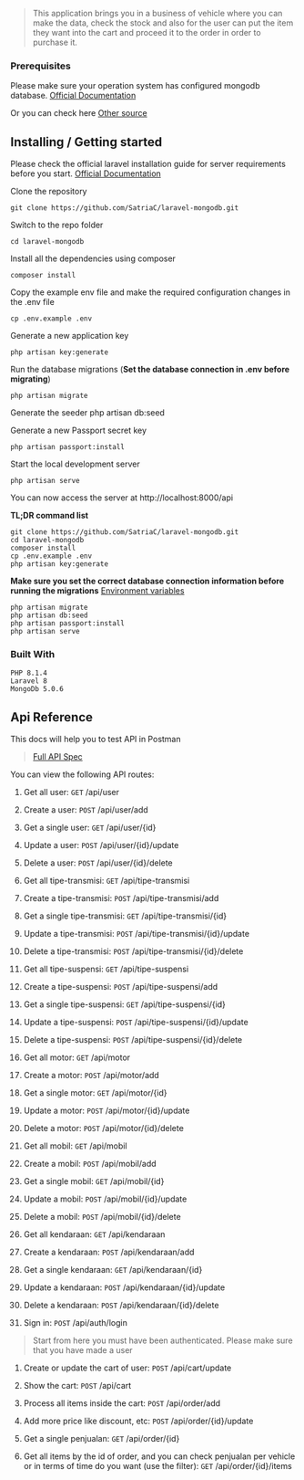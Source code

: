 
> This application brings you in a business of vehicle where you can make the data, check the stock and also for the user can put the item they want into the cart and proceed it to the order in order to purchase it.

### Prerequisites
Please make sure your operation system has configured mongodb database. [Official Documentation](https://www.mongodb.com/docs/manual/administration/install-community/)

Or you can check here
[Other source](https://appdividend.com/2022/06/24/laravel-mongodb-crud/)


## Installing / Getting started

Please check the official laravel installation guide for server requirements before you start. [Official Documentation](https://laravel.com/docs/5.4/installation#installation)

Clone the repository

    git clone https://github.com/SatriaC/laravel-mongodb.git

Switch to the repo folder

    cd laravel-mongodb

Install all the dependencies using composer

    composer install

Copy the example env file and make the required configuration changes in the .env file

    cp .env.example .env

Generate a new application key

    php artisan key:generate

Run the database migrations (**Set the database connection in .env before migrating**)

    php artisan migrate

Generate the seeder
    php artisan db:seed

Generate a new Passport secret key

    php artisan passport:install

Start the local development server

    php artisan serve

You can now access the server at http://localhost:8000/api

**TL;DR command list**

    git clone https://github.com/SatriaC/laravel-mongodb.git
    cd laravel-mongodb
    composer install
    cp .env.example .env
    php artisan key:generate
    
**Make sure you set the correct database connection information before running the migrations** [Environment variables](#environment-variables)

    php artisan migrate
    php artisan db:seed
    php artisan passport:install
    php artisan serve

### Built With
    PHP 8.1.4
    Laravel 8
    MongoDb 5.0.6

## Api Reference

This docs will help you to test API in Postman
> [Full API Spec](https://github.com/SatriaC/laravel-mongodb.git/tree/main/postman)

You can view the following API routes:

1. Get all user: `GET` /api/user
1. Create a user: `POST` /api/user/add
1. Get a single user: `GET` /api/user/{id}
1. Update a user: `POST` /api/user/{id}/update
1. Delete a user: `POST` /api/user/{id}/delete

1. Get all tipe-transmisi: `GET` /api/tipe-transmisi
1. Create a tipe-transmisi: `POST` /api/tipe-transmisi/add
1. Get a single tipe-transmisi: `GET` /api/tipe-transmisi/{id}
1. Update a tipe-transmisi: `POST` /api/tipe-transmisi/{id}/update
1. Delete a tipe-transmisi: `POST` /api/tipe-transmisi/{id}/delete

1. Get all tipe-suspensi: `GET` /api/tipe-suspensi
1. Create a tipe-suspensi: `POST` /api/tipe-suspensi/add
1. Get a single tipe-suspensi: `GET` /api/tipe-suspensi/{id}
1. Update a tipe-suspensi: `POST` /api/tipe-suspensi/{id}/update
1. Delete a tipe-suspensi: `POST` /api/tipe-suspensi/{id}/delete

1. Get all motor: `GET` /api/motor
1. Create a motor: `POST` /api/motor/add
1. Get a single motor: `GET` /api/motor/{id}
1. Update a motor: `POST` /api/motor/{id}/update
1. Delete a motor: `POST` /api/motor/{id}/delete

1. Get all mobil: `GET` /api/mobil
1. Create a mobil: `POST` /api/mobil/add
1. Get a single mobil: `GET` /api/mobil/{id}
1. Update a mobil: `POST` /api/mobil/{id}/update
1. Delete a mobil: `POST` /api/mobil/{id}/delete

1. Get all kendaraan: `GET` /api/kendaraan
1. Create a kendaraan: `POST` /api/kendaraan/add
1. Get a single kendaraan: `GET` /api/kendaraan/{id}
1. Update a kendaraan: `POST` /api/kendaraan/{id}/update
1. Delete a kendaraan: `POST` /api/kendaraan/{id}/delete

1. Sign in: `POST` /api/auth/login

> Start from here you must have been authenticated. Please make sure that you have made a user

1. Create or update the cart of user: `POST` /api/cart/update
1. Show the cart: `POST` /api/cart

1. Process all items inside the cart: `POST` /api/order/add 
1. Add more price like discount, etc: `POST` /api/order/{id}/update 
1. Get a single penjualan: `GET` /api/order/{id}
1. Get all items by the id of order, and you can check penjualan per vehicle or in terms of time do you want (use the filter): `GET` /api/order/{id}/items
